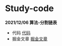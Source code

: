 # Study-code

**2021/12/06 算法-分割链表**
  - 代码 [代码](https://github.com/alienRidingCat/Study-code/blob/main/%E7%AE%97%E6%B3%95/001/001.js)
  - 掘金文章 [掘金文章](https://juejin.cn/post/7038631690540957733)